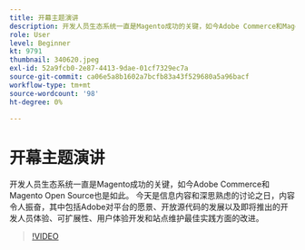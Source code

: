 ```yaml
---
title: 开幕主题演讲
description: 开发人员生态系统一直是Magento成功的关键，如今Adobe Commerce和Magento Open Source也是如此。 启动…… （描述应该介于60到160个字符之间）
role: User
level: Beginner
kt: 9791
thumbnail: 340620.jpeg
exl-id: 52a9fcb0-2e87-4413-9dae-01cf7329ec7a
source-git-commit: ca06e5a8b1602a7bcfb83a43f529680a5a96bacf
workflow-type: tm+mt
source-wordcount: '98'
ht-degree: 0%

---
```


# 开幕主题演讲

开发人员生态系统一直是Magento成功的关键，如今Adobe Commerce和Magento Open Source也是如此。 今天是信息内容和深思熟虑的讨论之日，内容令人振奋，其中包括Adobe对平台的愿景、开放源代码的发展以及即将推出的开发人员体验、可扩展性、用户体验开发和站点维护最佳实践方面的改进。

>[!VIDEO](https://video.tv.adobe.com/v/340620/?quality=12&learn=on)
